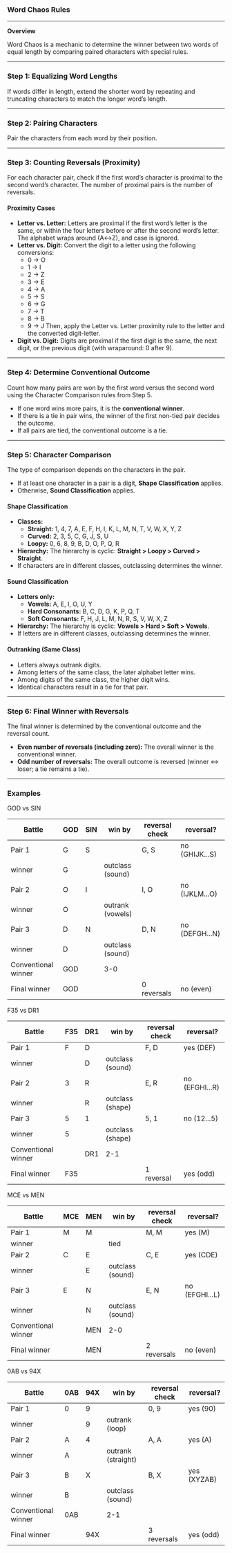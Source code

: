 ### Word Chaos Rules
---
**Overview**

Word Chaos is a mechanic to determine the winner between two words of equal length by comparing paired characters with special rules.

---
### Step 1: Equalizing Word Lengths

If words differ in length, extend the shorter word by repeating and truncating characters to match the longer word’s length.

---
### Step 2: Pairing Characters

Pair the characters from each word by their position.

---
### Step 3: Counting Reversals (Proximity)

For each character pair, check if the first word’s character is proximal to the second word’s character. The number of proximal pairs is the number of reversals.

#### Proximity Cases
* **Letter vs. Letter:** Letters are proximal if the first word’s letter is the same, or within the four letters before or after the second word’s letter. The alphabet wraps around (A↔Z), and case is ignored.
* **Letter vs. Digit:** Convert the digit to a letter using the following conversions:
    * 0 → O
    * 1 → I
    * 2 → Z
    * 3 → E
    * 4 → A
    * 5 → S
    * 6 → G
    * 7 → T
    * 8 → B
    * 9 → J
    Then, apply the Letter vs. Letter proximity rule to the letter and the converted digit-letter.
* **Digit vs. Digit:** Digits are proximal if the first digit is the same, the next digit, or the previous digit (with wraparound: 0 after 9).

---
### Step 4: Determine Conventional Outcome

Count how many pairs are won by the first word versus the second word using the Character Comparison rules from Step 5.
* If one word wins more pairs, it is the **conventional winner**.
* If there is a tie in pair wins, the winner of the first non-tied pair decides the outcome.
* If all pairs are tied, the conventional outcome is a tie.

---
### Step 5: Character Comparison

The type of comparison depends on the characters in the pair.
* If at least one character in a pair is a digit, **Shape Classification** applies.
* Otherwise, **Sound Classification** applies.

#### Shape Classification
* **Classes:**
    * **Straight:** 1, 4, 7, A, E, F, H, I, K, L, M, N, T, V, W, X, Y, Z
    * **Curved:** 2, 3, 5, C, G, J, S, U
    * **Loopy:** 0, 6, 8, 9, B, D, O, P, Q, R
* **Hierarchy:** The hierarchy is cyclic: **Straight > Loopy > Curved > Straight**.
* If characters are in different classes, outclassing determines the winner.

#### Sound Classification
* **Letters only:**
    * **Vowels:** A, E, I, O, U, Y
    * **Hard Consonants:** B, C, D, G, K, P, Q, T
    * **Soft Consonants:** F, H, J, L, M, N, R, S, V, W, X, Z
* **Hierarchy:** The hierarchy is cyclic: **Vowels > Hard > Soft > Vowels**.
* If letters are in different classes, outclassing determines the winner.

#### Outranking (Same Class)
* Letters always outrank digits.
* Among letters of the same class, the later alphabet letter wins.
* Among digits of the same class, the higher digit wins.
* Identical characters result in a tie for that pair.

---
### Step 6: Final Winner with Reversals

The final winner is determined by the conventional outcome and the reversal count.
* **Even number of reversals (including zero):** The overall winner is the conventional winner.
* **Odd number of reversals:** The overall outcome is reversed (winner ↔ loser; a tie remains a tie).

---

### Examples

GOD vs SIN

|Battle | GOD | SIN | win by | reversal check  | reversal? |
|-|-|-|-|-|-|
|Pair 1 | G | S | | G, S | no (GHIJK...S) |
|winner | G|  | outclass (sound) | | |
|Pair 2 | O | I | | I, O | no (IJKLM...O)|
|winner | O |  | outrank (vowels) | | |
|Pair 3 | D | N | | D, N | no (DEFGH...N)|
|winner | D |  | outclass (sound) | | |
| Conventional winner | GOD |  | 3-0 | | |
| Final winner | GOD | | | 0 reversals | no (even) |

F35 vs DR1

|Battle | F35| DR1 | win by | reversal check  | reversal? |
|-|-|-|-|-|-|
|Pair 1 | F | D | | F, D | yes (DEF) |
|winner | | D | outclass (sound) | | |
|Pair 2 | 3 | R | | E, R | no (EFGHI...R)|
|winner | | R | outclass (shape) | | |
|Pair 3 | 5 | 1 | | 5, 1 | no (12...5)|
|winner | 5 |  | outclass (shape) | | |
| Conventional winner | | DR1 | 2-1 | | |
| Final winner | F35 | | | 1 reversal | yes (odd) |

MCE vs MEN

|Battle | MCE | MEN | win by | reversal check  | reversal? |
|-|-|-|-|-|-|
|Pair 1 | M | M | | M, M | yes (M) |
|winner | |  | tied | | |
|Pair 2 | C | E | | C, E | yes (CDE) |
|winner | | E | outclass (sound) | | |
|Pair 3 | E | N | | E, N | no (EFGHI...L)|
|winner |  | N | outclass (sound) | | |
| Conventional winner | | MEN | 2-0 | | |
| Final winner |  | MEN | | 2 reversals | no (even) |

0AB vs 94X

|Battle | 0AB | 94X | win by | reversal check  | reversal? |
|-|-|-|-|-|-|
|Pair 1 | 0 | 9 | | 0, 9 | yes (90) |
|winner | | 9 | outrank (loop) | | |
|Pair 2 | A | 4 | | A, A | yes (A) |
|winner | A |  | outrank (straight) | | |
|Pair 3 | B | X | | B, X | yes (XYZAB)|
|winner | B |  | outclass (sound) | | |
| Conventional winner | 0AB |  | 2-1 | | |
| Final winner |  | 94X | | 3 reversals | yes (odd) |
